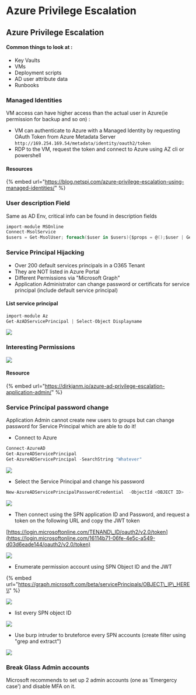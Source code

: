 # Azure Privilege Escalation

## Azure Privilege Escalation

#### Common things to look at :

* Key Vaults
* VMs
* Deployment scripts
* AD user attribute data
* Runbooks

### Managed Identities

VM access can have higher access than the actual user in Azure\(ie permission for backup and so on\) :

* VM can authenticate to Azure with a Managed Identity by requesting OAuth Token from Azure Metadata Server `http://169.254.169.54/metadata/identity/oauth2/token`
* RDP to the VM, request the token and connect to Azure using AZ cli or powershell

#### Resources

{% embed url="https://blog.netspi.com/azure-privilege-escalation-using-managed-identities/" %}

### User description Field

Same as AD Env, critical info can be found in description fields

```csharp
import-module MSOnline
Connect-MsolService
$users = Get-MsolUser; foreach($user in $users){$props = @();$user | Get-Member | ForEach-Object{$props+=$_.Name}; foreach($prop in $props){if($user.$prop -like "password"){Write-Output ("[*]" + $user.UserPrincipalName +"[" + $prop + "]" + ":" + $user.$prop)}}}
```

### Service Principal Hijacking

* Over 200 default services principals in a O365 Tenant
* They are NOT listed in Azure Portal
* Different Permissions via "Microsoft Graph"
* Application Administrator can change password or certificats for service principal \(include default service principal\)

#### List service principal

```csharp
import-module Az 
Get-AzADServicePrincipal | Select-Object Displayname
```

![](../../../../.gitbook/assets/ce2232d0bbd54de3b4edaf39909bf813.png)

### Interesting Permissions

![](../../../../.gitbook/assets/610deb3ec4614a2794ef770ed2c3e7d6.png)

#### Resource

{% embed url="https://dirkjanm.io/azure-ad-privilege-escalation-application-admin/" %}

### Service Principal password change

Application Admin cannot create new users to groups but can change password for Service Principal which are able to do it!

* Connect to Azure

```csharp
Connect-AzureAD
Get-AzureADServicePrincipal
Get-AzureADServicePrincipal -SearchString "Whatever"
```

![](../../../../.gitbook/assets/95623977625147aeb677475854f33ad1.png)

* Select the Service Principal and change his password

```csharp
New-AzureADServicePrincipalPasswordCredential  -ObjectId <OBJECT ID>  -EndDate "12-31-2099 12:00:00" -StartDate "12-31-2015 12:00:00" -Value "IvchangeThePassword:)"
```

![](../../../../.gitbook/assets/ffbe6093a6c84b1a9b5214f7bd50efc8%20%281%29.png)

* Then connect using the SPN application ID and Password, and request a token on the following URL and copy the JWT token

[https://login.microsoftonline.com/TENAND\_ID/oauth2/v2.0/token](https://login.microsoftonline.com/16114b71-06fe-4e5c-a549-d03d6eade144/oauth2/v2.0/token)

![](../../../../.gitbook/assets/644c737c91f74ccaabe31c3afecac169.png)

* Enumerate permission account using SPN Object ID and the JWT

{% embed url="https://graph.microsoft.com/beta/servicePrincipals/OBJECT\_IP\_HERE\\" %}

![](../../../../.gitbook/assets/d9b9755aef7a40a2a023cdb83fbfeb2b.png)

* list every SPN object ID

![](../../../../.gitbook/assets/ca8d06b3711a4c598f8a708fa9a1ee97.png)

* Use burp intruder to bruteforce every SPN accounts \(create filter using "grep and extract"\)

![](../../../../.gitbook/assets/1e67bd65414d4feb93f7b3874d9cb3c8.png)

### Break Glass Admin accounts

Microsoft recommends to set up 2 admin accounts \(one as 'Emergercy case'\) and disable MFA on it.



